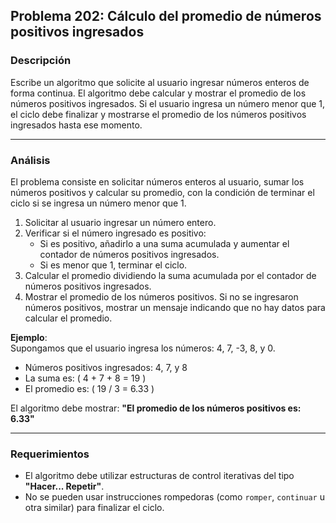 ## **Problema 202: Cálculo del promedio de números positivos ingresados**

### **Descripción**  
Escribe un algoritmo que solicite al usuario ingresar números enteros de forma continua. El algoritmo debe calcular y mostrar el promedio de los números positivos ingresados. Si el usuario ingresa un número menor que 1, el ciclo debe finalizar y mostrarse el promedio de los números positivos ingresados hasta ese momento.

---

### **Análisis**  
El problema consiste en solicitar números enteros al usuario, sumar los números positivos y calcular su promedio, con la condición de terminar el ciclo si se ingresa un número menor que 1.  
1. Solicitar al usuario ingresar un número entero.
2. Verificar si el número ingresado es positivo:
   - Si es positivo, añadirlo a una suma acumulada y aumentar el contador de números positivos ingresados.
   - Si es menor que 1, terminar el ciclo.
3. Calcular el promedio dividiendo la suma acumulada por el contador de números positivos ingresados.
4. Mostrar el promedio de los números positivos. Si no se ingresaron números positivos, mostrar un mensaje indicando que no hay datos para calcular el promedio.

**Ejemplo**:  
Supongamos que el usuario ingresa los números: 4, 7, -3, 8, y 0.  
- Números positivos ingresados: 4, 7, y 8  
- La suma es: \( 4 + 7 + 8 = 19 \)  
- El promedio es: \( 19 / 3 = 6.33 \)  

El algoritmo debe mostrar: **"El promedio de los números positivos es: 6.33"**

---

### **Requerimientos**  
- El algoritmo debe utilizar estructuras de control iterativas del tipo **"Hacer... Repetir"**.
- No se pueden usar instrucciones rompedoras (como `romper`, `continuar` u otra similar) para finalizar el ciclo.
